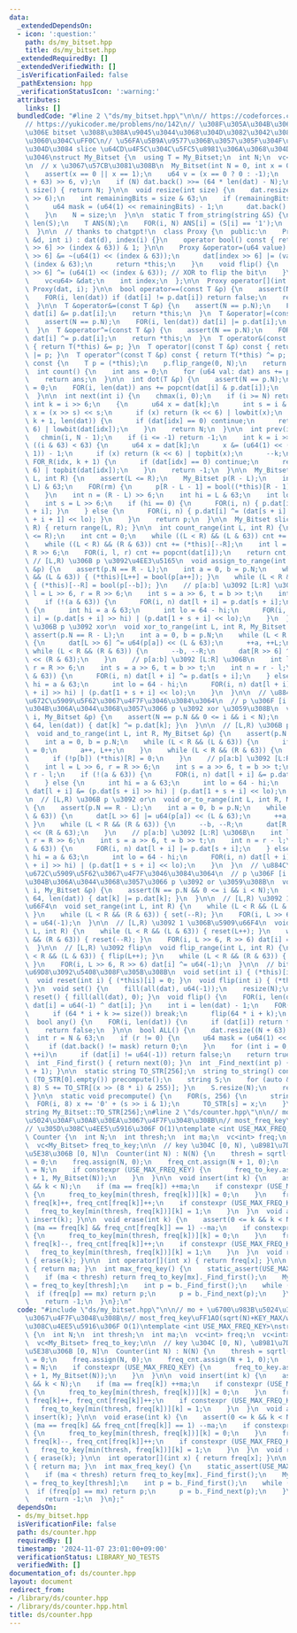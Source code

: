 ```yaml
---
data:
  _extendedDependsOn:
  - icon: ':question:'
    path: ds/my_bitset.hpp
    title: ds/my_bitset.hpp
  _extendedRequiredBy: []
  _extendedVerifiedWith: []
  _isVerificationFailed: false
  _pathExtension: hpp
  _verificationStatusIcon: ':warning:'
  attributes:
    links: []
  bundledCode: "#line 2 \"ds/my_bitset.hpp\"\n\n// https://codeforces.com/contest/914/problem/F\n\
    // https://yukicoder.me/problems/no/142\n// \u308F\u305A\u304B\u306B\u666E\u901A\
    \u306E bitset \u3088\u308A\u9045\u3044\u3068\u304D\u3082\u3042\u308B\u3088\u3046\
    \u3060\u304C\uFF0C\n// \u56FA\u5B9A\u9577\u306B\u3057\u305F\u304F\u306A\u3044\u3068\
    \u304D\u3084 slice \u64CD\u4F5C\u304C\u5FC5\u8981\u306A\u3068\u304D\u306B\u4F7F\
    \u3046\nstruct My_Bitset {\n  using T = My_Bitset;\n  int N;\n  vc<u64> dat;\n\
    \n  // x \u3067\u57CB\u3081\u308B\n  My_Bitset(int N = 0, int x = 0) : N(N) {\n\
    \    assert(x == 0 || x == 1);\n    u64 v = (x == 0 ? 0 : -1);\n    dat.assign((N\
    \ + 63) >> 6, v);\n    if (N) dat.back() >>= (64 * len(dat) - N);\n  }\n\n  int\
    \ size() { return N; }\n\n  void resize(int size) {\n    dat.resize((size + 63)\
    \ >> 6);\n    int remainingBits = size & 63;\n    if (remainingBits != 0) {\n\
    \      u64 mask = (u64(1) << remainingBits) - 1;\n      dat.back() &= mask;\n\
    \    }\n    N = size;\n  }\n\n  static T from_string(string &S) {\n    int N =\
    \ len(S);\n    T ANS(N);\n    FOR(i, N) ANS[i] = (S[i] == '1');\n    return ANS;\n\
    \  }\n\n  // thanks to chatgpt!\n  class Proxy {\n  public:\n    Proxy(vc<u64>\
    \ &d, int i) : dat(d), index(i) {}\n    operator bool() const { return (dat[index\
    \ >> 6] >> (index & 63)) & 1; }\n\n    Proxy &operator=(u64 value) {\n      dat[index\
    \ >> 6] &= ~(u64(1) << (index & 63));\n      dat[index >> 6] |= (value & 1) <<\
    \ (index & 63);\n      return *this;\n    }\n    void flip() {\n      dat[index\
    \ >> 6] ^= (u64(1) << (index & 63)); // XOR to flip the bit\n    }\n\n  private:\n\
    \    vc<u64> &dat;\n    int index;\n  };\n\n  Proxy operator[](int i) { return\
    \ Proxy(dat, i); }\n\n  bool operator==(const T &p) {\n    assert(N == p.N);\n\
    \    FOR(i, len(dat)) if (dat[i] != p.dat[i]) return false;\n    return true;\n\
    \  }\n\n  T &operator&=(const T &p) {\n    assert(N == p.N);\n    FOR(i, len(dat))\
    \ dat[i] &= p.dat[i];\n    return *this;\n  }\n  T &operator|=(const T &p) {\n\
    \    assert(N == p.N);\n    FOR(i, len(dat)) dat[i] |= p.dat[i];\n    return *this;\n\
    \  }\n  T &operator^=(const T &p) {\n    assert(N == p.N);\n    FOR(i, len(dat))\
    \ dat[i] ^= p.dat[i];\n    return *this;\n  }\n  T operator&(const T &p) const\
    \ { return T(*this) &= p; }\n  T operator|(const T &p) const { return T(*this)\
    \ |= p; }\n  T operator^(const T &p) const { return T(*this) ^= p; }\n  T operator~()\
    \ const {\n    T p = (*this);\n    p.flip_range(0, N);\n    return p;\n  }\n\n\
    \  int count() {\n    int ans = 0;\n    for (u64 val: dat) ans += popcnt(val);\n\
    \    return ans;\n  }\n\n  int dot(T &p) {\n    assert(N == p.N);\n    int ans\
    \ = 0;\n    FOR(i, len(dat)) ans += popcnt(dat[i] & p.dat[i]);\n    return ans;\n\
    \  }\n\n  int next(int i) {\n    chmax(i, 0);\n    if (i >= N) return N;\n   \
    \ int k = i >> 6;\n    {\n      u64 x = dat[k];\n      int s = i & 63;\n     \
    \ x = (x >> s) << s;\n      if (x) return (k << 6) | lowbit(x);\n    }\n    FOR(idx,\
    \ k + 1, len(dat)) {\n      if (dat[idx] == 0) continue;\n      return (idx <<\
    \ 6) | lowbit(dat[idx]);\n    }\n    return N;\n  }\n\n  int prev(int i) {\n \
    \   chmin(i, N - 1);\n    if (i <= -1) return -1;\n    int k = i >> 6;\n    if\
    \ ((i & 63) < 63) {\n      u64 x = dat[k];\n      x &= (u64(1) << ((i & 63) +\
    \ 1)) - 1;\n      if (x) return (k << 6) | topbit(x);\n      --k;\n    }\n   \
    \ FOR_R(idx, k + 1) {\n      if (dat[idx] == 0) continue;\n      return (idx <<\
    \ 6) | topbit(dat[idx]);\n    }\n    return -1;\n  }\n\n  My_Bitset range(int\
    \ L, int R) {\n    assert(L <= R);\n    My_Bitset p(R - L);\n    int rm = (R -\
    \ L) & 63;\n    FOR(rm) {\n      p[R - L - 1] = bool((*this)[R - 1]);\n      --R;\n\
    \    }\n    int n = (R - L) >> 6;\n    int hi = L & 63;\n    int lo = 64 - hi;\n\
    \    int s = L >> 6;\n    if (hi == 0) {\n      FOR(i, n) { p.dat[i] ^= dat[s\
    \ + i]; }\n    } else {\n      FOR(i, n) { p.dat[i] ^= (dat[s + i] >> hi) ^ (dat[s\
    \ + i + 1] << lo); }\n    }\n    return p;\n  }\n\n  My_Bitset slice(int L, int\
    \ R) { return range(L, R); }\n\n  int count_range(int L, int R) {\n    assert(L\
    \ <= R);\n    int cnt = 0;\n    while ((L < R) && (L & 63)) cnt += (*this)[L++];\n\
    \    while ((L < R) && (R & 63)) cnt += (*this)[--R];\n    int l = L >> 6, r =\
    \ R >> 6;\n    FOR(i, l, r) cnt += popcnt(dat[i]);\n    return cnt;\n  }\n\n \
    \ // [L,R) \u306B p \u3092\u4EE3\u5165\n  void assign_to_range(int L, int R, My_Bitset\
    \ &p) {\n    assert(p.N == R - L);\n    int a = 0, b = p.N;\n    while (L < R\
    \ && (L & 63)) { (*this)[L++] = bool(p[a++]); }\n    while (L < R && (R & 63))\
    \ { (*this)[--R] = bool(p[--b]); }\n    // p[a:b] \u3092 [L:R] \u306B\n    int\
    \ l = L >> 6, r = R >> 6;\n    int s = a >> 6, t = b >> t;\n    int n = r - l;\n\
    \    if (!(a & 63)) {\n      FOR(i, n) dat[l + i] = p.dat[s + i];\n    } else\
    \ {\n      int hi = a & 63;\n      int lo = 64 - hi;\n      FOR(i, n) dat[l +\
    \ i] = (p.dat[s + i] >> hi) | (p.dat[1 + s + i] << lo);\n    }\n  }\n\n  // [L,R)\
    \ \u306B p \u3092 xor\n  void xor_to_range(int L, int R, My_Bitset &p) {\n   \
    \ assert(p.N == R - L);\n    int a = 0, b = p.N;\n    while (L < R && (L & 63))\
    \ {\n      dat[L >> 6] ^= u64(p[a]) << (L & 63);\n      ++a, ++L;\n    }\n   \
    \ while (L < R && (R & 63)) {\n      --b, --R;\n      dat[R >> 6] ^= u64(p[b])\
    \ << (R & 63);\n    }\n    // p[a:b] \u3092 [L:R] \u306B\n    int l = L >> 6,\
    \ r = R >> 6;\n    int s = a >> 6, t = b >> t;\n    int n = r - l;\n    if (!(a\
    \ & 63)) {\n      FOR(i, n) dat[l + i] ^= p.dat[s + i];\n    } else {\n      int\
    \ hi = a & 63;\n      int lo = 64 - hi;\n      FOR(i, n) dat[l + i] ^= (p.dat[s\
    \ + i] >> hi) | (p.dat[1 + s + i] << lo);\n    }\n  }\n\n  // \u884C\u5217\u57FA\
    \u672C\u5909\u5F62\u3067\u4F7F\u3046\u3084\u3064\n  // p \u306F [i:N) \u306B\u3057\
    \u304B\u306A\u3044\u3068\u3057\u3066 p \u3092 xor \u3059\u308B\n  void xor_suffix(int\
    \ i, My_Bitset &p) {\n    assert(N == p.N && 0 <= i && i < N);\n    FOR(k, i /\
    \ 64, len(dat)) { dat[k] ^= p.dat[k]; }\n  }\n\n  // [L,R) \u306B p \u3092 and\n\
    \  void and_to_range(int L, int R, My_Bitset &p) {\n    assert(p.N == R - L);\n\
    \    int a = 0, b = p.N;\n    while (L < R && (L & 63)) {\n      if (!p[a]) (*this)[L]\
    \ = 0;\n      a++, L++;\n    }\n    while (L < R && (R & 63)) {\n      --b, --R;\n\
    \      if (!p[b]) (*this)[R] = 0;\n    }\n    // p[a:b] \u3092 [L:R] \u306B\n\
    \    int l = L >> 6, r = R >> 6;\n    int s = a >> 6, t = b >> t;\n    int n =\
    \ r - l;\n    if (!(a & 63)) {\n      FOR(i, n) dat[l + i] &= p.dat[s + i];\n\
    \    } else {\n      int hi = a & 63;\n      int lo = 64 - hi;\n      FOR(i, n)\
    \ dat[l + i] &= (p.dat[s + i] >> hi) | (p.dat[1 + s + i] << lo);\n    }\n  }\n\
    \n  // [L,R) \u306B p \u3092 or\n  void or_to_range(int L, int R, My_Bitset &p)\
    \ {\n    assert(p.N == R - L);\n    int a = 0, b = p.N;\n    while (L < R && (L\
    \ & 63)) {\n      dat[L >> 6] |= u64(p[a]) << (L & 63);\n      ++a, ++L;\n   \
    \ }\n    while (L < R && (R & 63)) {\n      --b, --R;\n      dat[R >> 6] |= u64(p[b])\
    \ << (R & 63);\n    }\n    // p[a:b] \u3092 [L:R] \u306B\n    int l = L >> 6,\
    \ r = R >> 6;\n    int s = a >> 6, t = b >> t;\n    int n = r - l;\n    if (!(a\
    \ & 63)) {\n      FOR(i, n) dat[l + i] |= p.dat[s + i];\n    } else {\n      int\
    \ hi = a & 63;\n      int lo = 64 - hi;\n      FOR(i, n) dat[l + i] |= (p.dat[s\
    \ + i] >> hi) | (p.dat[1 + s + i] << lo);\n    }\n  }\n  // \u884C\u5217\u57FA\
    \u672C\u5909\u5F62\u3067\u4F7F\u3046\u3084\u3064\n  // p \u306F [i:N) \u306B\u3057\
    \u304B\u306A\u3044\u3068\u3057\u3066 p \u3092 or \u3059\u308B\n  void or_suffix(int\
    \ i, My_Bitset &p) {\n    assert(N == p.N && 0 <= i && i < N);\n    FOR(k, i /\
    \ 64, len(dat)) { dat[k] |= p.dat[k]; }\n  }\n\n  // [L,R) \u3092 1 \u306B\u5909\
    \u66F4\n  void set_range(int L, int R) {\n    while (L < R && (L & 63)) { set(L++);\
    \ }\n    while (L < R && (R & 63)) { set(--R); }\n    FOR(i, L >> 6, R >> 6) dat[i]\
    \ = u64(-1);\n  }\n\n  // [L,R) \u3092 1 \u306B\u5909\u66F4\n  void reset_range(int\
    \ L, int R) {\n    while (L < R && (L & 63)) { reset(L++); }\n    while (L < R\
    \ && (R & 63)) { reset(--R); }\n    FOR(i, L >> 6, R >> 6) dat[i] = u64(0);\n\
    \  }\n\n  // [L,R) \u3092 flip\n  void flip_range(int L, int R) {\n    while (L\
    \ < R && (L & 63)) { flip(L++); }\n    while (L < R && (R & 63)) { flip(--R);\
    \ }\n    FOR(i, L >> 6, R >> 6) dat[i] ^= u64(-1);\n  }\n\n  // bitset \u306B\u4ED5\
    \u69D8\u3092\u5408\u308F\u305B\u308B\n  void set(int i) { (*this)[i] = 1; }\n\
    \  void reset(int i) { (*this)[i] = 0; }\n  void flip(int i) { (*this)[i].flip();\
    \ }\n  void set() {\n    fill(all(dat), u64(-1));\n    resize(N);\n  }\n  void\
    \ reset() { fill(all(dat), 0); }\n  void flip() {\n    FOR(i, len(dat) - 1) {\
    \ dat[i] = u64(-1) ^ dat[i]; }\n    int i = len(dat) - 1;\n    FOR(k, 64) {\n\
    \      if (64 * i + k >= size()) break;\n      flip(64 * i + k);\n    }\n  }\n\
    \  bool any() {\n    FOR(i, len(dat)) {\n      if (dat[i]) return true;\n    }\n\
    \    return false;\n  }\n\n  bool ALL() {\n    dat.resize((N + 63) >> 6);\n  \
    \  int r = N & 63;\n    if (r != 0) {\n      u64 mask = (u64(1) << r) - 1;\n \
    \     if (dat.back() != mask) return 0;\n    }\n    for (int i = 0; i < N / 64;\
    \ ++i)\n      if (dat[i] != u64(-1)) return false;\n    return true;\n  }\n\n\
    \  int _Find_first() { return next(0); }\n  int _Find_next(int p) { return next(p\
    \ + 1); }\n\n  static string TO_STR[256];\n  string to_string() const {\n    if\
    \ (TO_STR[0].empty()) precompute();\n    string S;\n    for (auto &x: dat) { FOR(i,\
    \ 8) S += TO_STR[(x >> (8 * i) & 255)]; }\n    S.resize(N);\n    return S;\n \
    \ }\n\n  static void precompute() {\n    FOR(s, 256) {\n      string x;\n    \
    \  FOR(i, 8) x += '0' + (s >> i & 1);\n      TO_STR[s] = x;\n    }\n  }\n};\n\
    string My_Bitset::TO_STR[256];\n#line 2 \"ds/counter.hpp\"\n\n// mo + \u6700\u983B\
    \u5024\u30AF\u30A8\u30EA\u3067\u4F7F\u3048\u308B\n// most_freq_key\uFF1AO(sqrt(N)+KEY_MAX/w)\n\
    // \u305D\u308C\u4EE5\u5916\u306F O(1)\ntemplate <int USE_MAX_FREQ_KEY>\nstruct\
    \ Counter {\n  int N;\n  int thresh;\n  int ma;\n  vc<int> freq;\n  vc<int> freq_cnt;\n\
    \  vc<My_Bitset> freq_to_key;\n\n  // key \u304C [0, N), \u8981\u7D20\u6570\u304C\
    \u5E38\u306B [0, N]\n  Counter(int N) : N(N) {\n    thresh = sqrtl(N);\n    ma\
    \ = 0;\n    freq.assign(N, 0);\n    freq_cnt.assign(N + 1, 0);\n    freq_cnt[0]\
    \ = N;\n    if constexpr (USE_MAX_FREQ_KEY) {\n      freq_to_key.assign(thresh\
    \ + 1, My_Bitset(N));\n    }\n  }\n\n  void insert(int k) {\n    assert(0 <= k\
    \ && k < N);\n    if (ma == freq[k]) ++ma;\n    if constexpr (USE_MAX_FREQ_KEY)\
    \ {\n      freq_to_key[min(thresh, freq[k])][k] = 0;\n    }\n    freq_cnt[freq[k]]--,\
    \ freq[k]++, freq_cnt[freq[k]]++;\n    if constexpr (USE_MAX_FREQ_KEY) {\n   \
    \   freq_to_key[min(thresh, freq[k])][k] = 1;\n    }\n  }\n  void add(int k) {\
    \ insert(k); }\n\n  void erase(int k) {\n    assert(0 <= k && k < N);\n    if\
    \ (ma == freq[k] && freq_cnt[freq[k]] == 1) --ma;\n    if constexpr (USE_MAX_FREQ_KEY)\
    \ {\n      freq_to_key[min(thresh, freq[k])][k] = 0;\n    }\n    freq_cnt[freq[k]]--,\
    \ freq[k]--, freq_cnt[freq[k]]++;\n    if constexpr (USE_MAX_FREQ_KEY) {\n   \
    \   freq_to_key[min(thresh, freq[k])][k] = 1;\n    }\n  }\n  void remove(int k)\
    \ { erase(k); }\n\n  int operator[](int x) { return freq[x]; }\n\n  int max_freq()\
    \ { return ma; }\n  int max_freq_key() {\n    static_assert(USE_MAX_FREQ_KEY);\n\
    \    if (ma < thresh) return freq_to_key[mx]._Find_first();\n    My_Bitset& b\
    \ = freq_to_key[thresh];\n    int p = b._Find_first();\n    while (1) {\n    \
    \  if (freq[p] == mx) return p;\n      p = b._Find_next(p);\n    }\n    assert(0);\n\
    \    return -1;\n  }\n};\n"
  code: "#include \"ds/my_bitset.hpp\"\n\n// mo + \u6700\u983B\u5024\u30AF\u30A8\u30EA\
    \u3067\u4F7F\u3048\u308B\n// most_freq_key\uFF1AO(sqrt(N)+KEY_MAX/w)\n// \u305D\
    \u308C\u4EE5\u5916\u306F O(1)\ntemplate <int USE_MAX_FREQ_KEY>\nstruct Counter\
    \ {\n  int N;\n  int thresh;\n  int ma;\n  vc<int> freq;\n  vc<int> freq_cnt;\n\
    \  vc<My_Bitset> freq_to_key;\n\n  // key \u304C [0, N), \u8981\u7D20\u6570\u304C\
    \u5E38\u306B [0, N]\n  Counter(int N) : N(N) {\n    thresh = sqrtl(N);\n    ma\
    \ = 0;\n    freq.assign(N, 0);\n    freq_cnt.assign(N + 1, 0);\n    freq_cnt[0]\
    \ = N;\n    if constexpr (USE_MAX_FREQ_KEY) {\n      freq_to_key.assign(thresh\
    \ + 1, My_Bitset(N));\n    }\n  }\n\n  void insert(int k) {\n    assert(0 <= k\
    \ && k < N);\n    if (ma == freq[k]) ++ma;\n    if constexpr (USE_MAX_FREQ_KEY)\
    \ {\n      freq_to_key[min(thresh, freq[k])][k] = 0;\n    }\n    freq_cnt[freq[k]]--,\
    \ freq[k]++, freq_cnt[freq[k]]++;\n    if constexpr (USE_MAX_FREQ_KEY) {\n   \
    \   freq_to_key[min(thresh, freq[k])][k] = 1;\n    }\n  }\n  void add(int k) {\
    \ insert(k); }\n\n  void erase(int k) {\n    assert(0 <= k && k < N);\n    if\
    \ (ma == freq[k] && freq_cnt[freq[k]] == 1) --ma;\n    if constexpr (USE_MAX_FREQ_KEY)\
    \ {\n      freq_to_key[min(thresh, freq[k])][k] = 0;\n    }\n    freq_cnt[freq[k]]--,\
    \ freq[k]--, freq_cnt[freq[k]]++;\n    if constexpr (USE_MAX_FREQ_KEY) {\n   \
    \   freq_to_key[min(thresh, freq[k])][k] = 1;\n    }\n  }\n  void remove(int k)\
    \ { erase(k); }\n\n  int operator[](int x) { return freq[x]; }\n\n  int max_freq()\
    \ { return ma; }\n  int max_freq_key() {\n    static_assert(USE_MAX_FREQ_KEY);\n\
    \    if (ma < thresh) return freq_to_key[mx]._Find_first();\n    My_Bitset& b\
    \ = freq_to_key[thresh];\n    int p = b._Find_first();\n    while (1) {\n    \
    \  if (freq[p] == mx) return p;\n      p = b._Find_next(p);\n    }\n    assert(0);\n\
    \    return -1;\n  }\n};"
  dependsOn:
  - ds/my_bitset.hpp
  isVerificationFile: false
  path: ds/counter.hpp
  requiredBy: []
  timestamp: '2024-11-07 23:01:00+09:00'
  verificationStatus: LIBRARY_NO_TESTS
  verifiedWith: []
documentation_of: ds/counter.hpp
layout: document
redirect_from:
- /library/ds/counter.hpp
- /library/ds/counter.hpp.html
title: ds/counter.hpp
---
```

